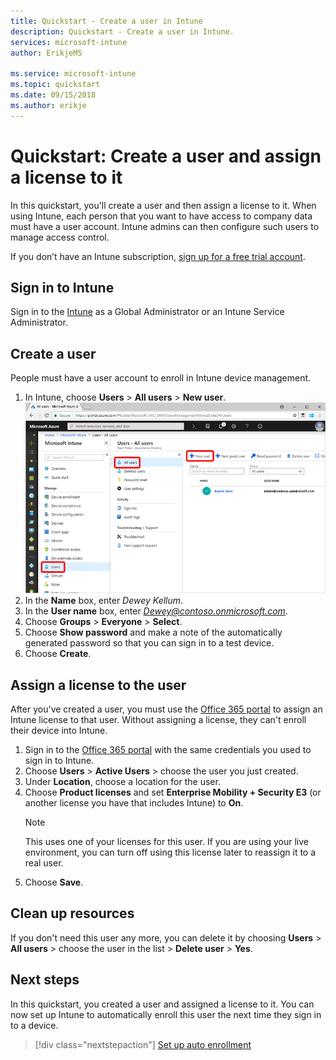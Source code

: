 ```yaml
---
title: Quickstart - Create a user in Intune
description: Quickstart - Create a user in Intune.
services: microsoft-intune
author: ErikjeMS

ms.service: microsoft-intune
ms.topic: quickstart
ms.date: 09/15/2018
ms.author: erikje
---
```


# Quickstart: Create a user and assign a license to it

In this quickstart, you'll create a user and then assign a license to it. When using Intune, each person that you want to have access to company data must have a user account. Intune admins can then  configure such users to manage access control.

If you don’t have an Intune subscription, [sign up for a free trial account](free-trial-sign-up.md).

## Sign in to Intune

Sign in to the [Intune](https://aka.ms/intuneportal) as a Global Administrator or an Intune Service Administrator.

## Create a user

People must have a user account to enroll in Intune device management.

1. In Intune, choose **Users** > **All users** > **New user**.
![Browser](media/quickstart-create-user/create-user.png)
2. In the **Name** box, enter *Dewey Kellum*.
3. In the **User name** box, enter *Dewey@contoso.onmicrosoft.com*.
4. Choose **Groups** > **Everyone** > **Select**.
5. Choose **Show password** and make a note of the automatically generated password so that you can sign in to a test device.
6. Choose **Create**.

## Assign a license to the user

After you've created a user, you must use the [Office 365 portal](http://go.microsoft.com/fwlink/p/?LinkId=698854) to assign an Intune license to that user. Without assigning a license, they can't enroll their device into Intune. 

1. Sign in to the [Office 365 portal](http://go.microsoft.com/fwlink/p/?LinkId=698854) with the same credentials you used to sign in to Intune.
2. Choose **Users** > **Active Users** > choose the user you just created.
3. Under **Location**, choose a location for the user.
3. Choose **Product licenses** and set **Enterprise Mobility + Security E3** (or another license you have that includes Intune) to **On**.
   > [!NOTE]
   > This uses one of your licenses for this user. If you are using your live environment, you can turn off using this license later to reassign it to a real user.
5. Choose **Save**.

## Clean up resources

If you don't need this user any more, you can delete it by choosing **Users** > **All users** > choose the user in the list > **Delete user** > **Yes**.

## Next steps

In this quickstart, you created a user and assigned a license to it. You can now set up Intune to automatically enroll this user the next time they sign in to a device.

> [!div class="nextstepaction"]
> [Set up auto enrollment](quickstart-setup-auto-enrollment.md)
